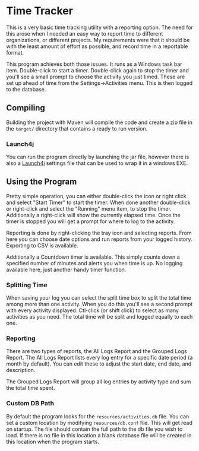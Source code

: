# Time Tracker

This is a very basic time tracking utility with a reporting option. The need for this arose when I needed an easy way to report time to different organizations, or different projects. My requirements were that it should be with the least amount of effort as possible, and record time in a reportable format. 

This program achieves both those issues. It runs as a Windows task bar item. Double-click to start a timer. Double-click again to stop the timer and you'll see a small prompt to choose the activity you just timed. These are set up ahead of time from the Settings->Activities menu. This is then logged to the database. 

## Compiling

Building the project with Maven will compile the code and create a zip file in the ```target/``` directory that contains a ready to run version. 

### Launch4j

You can run the program directly by launching the jar file, however there is also a [Launch4j](http://launch4j.sourceforge.net/) settings file that can be used to wrap it in a windows EXE. 

## Using the Program

Pretty simple operation, you can either double-click the icon or right click and select "Start Timer" to start the timer. When done another double-click or right-click and select the "Running" menu item, to stop the timer. Additionally a right-click will show the currently elapsed time. Once the timer is stopped you will get a prompt for where to log to the activity. 

Reporting is done by right-clicking the tray icon and selecting reports. From here you can choose date options and run reports from your logged history. Exporting to CSV is available. 

Additionally a Countdown timer is available. This simply counts down a specified number of minutes and alerts you when time is up. No logging available here, just another handy timer function. 

### Splitting Time

When saving your log you can select the split time box to split the total time among more than one activity. When you do this you'll see a second prompt with every activity displayed. Ctl-click (or shift click) to select as many activities as you need. The total time will be split and logged equally to each one. 

### Reporting

There are two types of reports, the All Logs Report and the Grouped Logs Report. The All Logs Report lists every log entry for a specific date period (a month by default). You can edit these to adjust the start date, end date, and description. 

The Grouped Logs Report will group all log entries by activity type and sum the total time spent. 

### Custom DB Path 

By default the program looks for the ```resources/activities.db``` file. You can set a custom location by modifying ```resources/db.conf``` file. This will get read on startup. The file should contain the full path to the db file you wish to load. If there is no file in this location a blank database file will be created in this location when the program starts. 